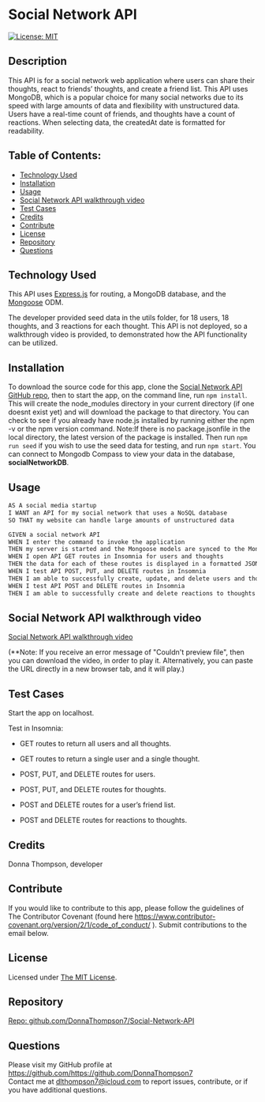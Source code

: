 # **Social Network API**

  [![License: MIT](https://img.shields.io/badge/License-MIT-yellow.svg)](https://opensource.org/licenses/MIT)

  ## **Description**
  This API is for a social network web application where users can share their thoughts, react to friends’ thoughts, and create a friend list. This API uses MongoDB, which is a popular choice for many social networks due to its speed with large amounts of data and flexibility with unstructured data. Users have a real-time count of friends, and thoughts have a count of reactions. When selecting data, the createdAt date is formatted for readability.

  ## **Table of Contents:**
  * [Technology Used](#technology-used)
  * [Installation](#installation)
  * [Usage](#usage)
  * [Social Network API walkthrough video](#social-network-api-walkthrough-video) 
  * [Test Cases](#test-cases)
  * [Credits](#credits)
  * [Contribute](#contribute)
  * [License](#license)
  * [Repository](#repository)
  * [Questions](#questions)

  ## **Technology Used**
  This API uses [Express.js](https://www.npmjs.com/package/express) for routing, a MongoDB database, and the [Mongoose](https://www.npmjs.com/package/mongoose) ODM.
  
  The developer provided seed data in the utils folder, for 18 users, 18 thoughts, and 3 reactions for each thought.  This API is not deployed, so a walkthrough video is provided, to demonstrated how the API functionality can be utilized.

  ## **Installation**
  To download the source code for this app, clone the [Social Network API GitHub repo](https://github.com/DonnaThompson7/Social-Network-API), then to start the app, on the command line, run `npm install`. This will create the node_modules directory in your current directory (if one doesnt exist yet) and will download the package to that directory. You can check to see if you already have node.js installed by running either the npm -v or the npm version command. Note:If there is no package.jsonfile in the local directory, the latest version of the package is installed. Then run `npm run seed` if you wish to use the seed data for testing, and run `npm start`. You can connect to Mongodb Compass to view your data in the database, **socialNetworkDB**.

  ## **Usage**
```md
AS A social media startup
I WANT an API for my social network that uses a NoSQL database
SO THAT my website can handle large amounts of unstructured data
```

```md
GIVEN a social network API
WHEN I enter the command to invoke the application
THEN my server is started and the Mongoose models are synced to the MongoDB database
WHEN I open API GET routes in Insomnia for users and thoughts
THEN the data for each of these routes is displayed in a formatted JSON
WHEN I test API POST, PUT, and DELETE routes in Insomnia
THEN I am able to successfully create, update, and delete users and thoughts in my database. I am also able to remove a user's associated thoughts when deleted.
WHEN I test API POST and DELETE routes in Insomnia
THEN I am able to successfully create and delete reactions to thoughts and add and remove friends to a user’s friend list
```

  ## **Social Network API walkthrough video**
 [Social Network API walkthrough video](https://drive.google.com/file/d/1EDUYvRzdx0dizC0coljoE-DTttkQ2v2V/view)
  
  (**Note: If you receive an error message of "Couldn't preview file", then you can download the video, in order to play it. Alternatively, you can paste the URL directly in a new browser tab, and it will play.)

  ## **Test Cases**
  Start the app on localhost. 
  
  Test in Insomnia:

  * GET routes to return all users and all thoughts.

  * GET routes to return a single user and a single thought.
 
  * POST, PUT, and DELETE routes for users.
 
  * POST, PUT, and DELETE routes for thoughts.

  * POST and DELETE routes for a user’s friend list.

  * POST and DELETE routes for reactions to thoughts.
 

  ## **Credits**
  Donna Thompson, developer

  ## **Contribute**
  If you would like to contribute to this app, please follow the guidelines of The Contributor Covenant (found here https://www.contributor-covenant.org/version/2/1/code_of_conduct/ ). Submit contributions to the email below.

  ## **License**
Licensed under [The MIT License](https://opensource.org/licenses/MIT).

  ## **Repository** 
  [Repo: github.com/DonnaThompson7/Social-Network-API](https://github.com/DonnaThompson7/Social-Network-API)

  ## **Questions**
  Please visit my GitHub profile at https://github.com/https://github.com/DonnaThompson7 <br /> Contact me at dlthompson7@icloud.com to report issues, contribute, or if you have additional questions.
